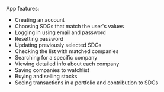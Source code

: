 App features:
- Creating an account
- Choosing SDGs that match the user's values
- Logging in using email and password
- Resetting password
- Updating previously selected SDGs
- Checking the list with matched companies
- Searching for a specific company
- Viewing detailed info about each company
- Saving companies to watchlist
- Buying and selling stocks
- Seeing transactions in a portfolio and contribution to SDGs
